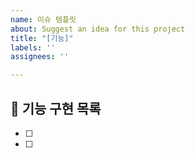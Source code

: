 ```yaml
---
name: 이슈 템플릿
about: Suggest an idea for this project
title: "[기능]"
labels: ''
assignees: ''

---
```


## 🚀 기능 구현 목록

<!-- 체크박스 양옆 공백을 지우지 않도록 유의해주세요! -->
<!-- 예시: - [ ] Member 테스팅
                - [ ] Member Controller 구현  -->

- [ ] 
- [ ]
